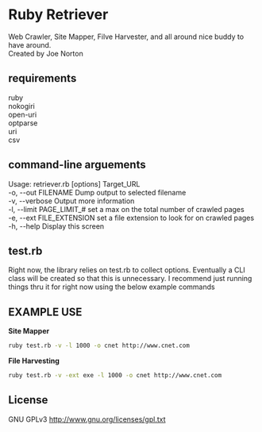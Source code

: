 Ruby Retriever  
==============

Web Crawler, Site Mapper, Filve Harvester, and all around nice buddy to have around.  
Created by Joe Norton  

requirements
------------
ruby  
nokogiri  
open-uri  
optparse  
uri  
csv  
  
command-line arguements
-----------------------
Usage: retriever.rb [options] Target_URL  
    -o, --out FILENAME               Dump output to selected filename  
    -v, --verbose                    Output more information  
    -l, --limit PAGE_LIMIT_#         set a max on the total number of crawled pages  
    -e, --ext FILE_EXTENSION         set a file extension to look for on crawled pages  
    -h, --help                       Display this screen  
  
test.rb
-------
Right now, the library relies on test.rb to collect options. Eventually a CLI class will be created so that this is unnecessary. I recommend just running things thru it for right now using the below example commands  
  
EXAMPLE USE  
-----------
   
 **Site Mapper**  
```sh
ruby test.rb -v -l 1000 -o cnet http://www.cnet.com
```  
  
  
 **File Harvesting**  
```sh
ruby test.rb -v -ext exe -l 1000 -o cnet http://www.cnet.com
```  
  
License
-------
GNU GPLv3 http://www.gnu.org/licenses/gpl.txt